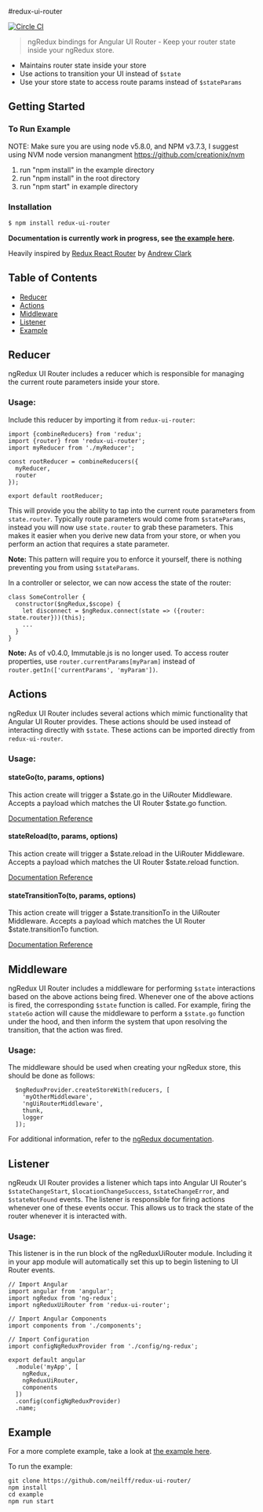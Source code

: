 #redux-ui-router

[![Circle CI](https://circleci.com/gh/neilff/ng-redux-ui-router.svg?style=svg)](https://circleci.com/gh/neilff/ng-redux-ui-router)

> ngRedux bindings for Angular UI Router - Keep your router state inside your ngRedux store.

- Maintains router state inside your store
- Use actions to transition your UI instead of `$state`
- Use your store state to access route params instead of `$stateParams`

## Getting Started

### To Run Example

NOTE: Make sure you are using node v5.8.0, and NPM v3.7.3, I suggest using NVM node version manangment https://github.com/creationix/nvm

1. run "npm install" in the example directory
2. run "npm install" in the root directory
3. run "npm start" in example directory


### Installation
```bash
$ npm install redux-ui-router
````

**Documentation is currently work in progress, see [the example here](https://github.com/neilff/redux-ui-router/tree/master/example).**

Heavily inspired by [Redux React Router](https://github.com/acdlite/redux-react-router) by [Andrew Clark](https://github.com/acdlite)

## Table of Contents

- [Reducer](#reducer)
- [Actions](#actions)
- [Middleware](#middleware)
- [Listener](#listener)
- [Example](#example)

## <a name="reducer">Reducer</a>

ngRedux UI Router includes a reducer which is responsible for managing the current route parameters inside your store.

### Usage:

Include this reducer by importing it from `redux-ui-router`:

```
import {combineReducers} from 'redux';
import {router} from 'redux-ui-router';
import myReducer from './myReducer';

const rootReducer = combineReducers({
  myReducer,
  router
});

export default rootReducer;
```

This will provide you the ability to tap into the current route parameters from `state.router`. Typically route parameters would come from `$stateParams`, instead you will now use `state.router` to grab these parameters. This makes it easier when you derive new data from your store, or when you perform an action that requires a state parameter.

**Note:** This pattern will require you to enforce it yourself, there is nothing preventing you from using `$stateParams`.

In a controller or selector, we can now access the state of the router:

```
class SomeController {
  constructor($ngRedux,$scope) {
    let disconnect = $ngRedux.connect(state => ({router: state.router}))(this);
    ...
  }
}
```

**Note:** As of v0.4.0, Immutable.js is no longer used. To access router properties, use `router.currentParams[myParam]` instead of `router.getIn(['currentParams', 'myParam'])`.

## <a name="actions">Actions</a>

ngRedux UI Router includes several actions which mimic functionality that Angular UI Router provides. These actions should be used instead of interacting directly with `$state`. These actions can be imported directly from `redux-ui-router`.

### Usage:

#### stateGo(to, params, options)

This action create will trigger a $state.go in the UiRouter Middleware. Accepts a payload which matches the UI Router $state.go function.

[Documentation Reference](https://github.com/angular-ui/ui-router/wiki/Quick-Reference#stategoto--toparams--options)

#### stateReload(to, params, options)

This action create will trigger a $state.reload in the UiRouter Middleware. Accepts a payload which matches the UI Router $state.reload function.

[Documentation Reference](https://github.com/angular-ui/ui-router/wiki/Quick-Reference#statereload)

#### stateTransitionTo(to, params, options)

This action create will trigger a $state.transitionTo in the UiRouter Middleware. Accepts a payload which matches the UI Router $state.transitionTo function.

[Documentation Reference](https://github.com/angular-ui/ui-router/wiki/Quick-Reference#statetransitiontoto-toparams--options)

## <a name="middleware">Middleware</a>

ngRedux UI Router includes a middleware for performing `$state` interactions based on the above actions being fired. Whenever one of the above actions is fired, the corresponding `$state` function is called. For example, firing the `stateGo` action will cause the middleware to perform a `$state.go` function under the hood, and then inform the system that upon resolving the transition, that the action was fired.

### Usage:

The middleware should be used when creating your ngRedux store, this should be done as follows:

```
  $ngReduxProvider.createStoreWith(reducers, [
    'myOtherMiddleware',
    'ngUiRouterMiddleware',
    thunk,
    logger
  ]);
```

For additional information, refer to the [ngRedux documentation](https://github.com/wbuchwalter/ng-redux#api).

## <a name="listener">Listener</a>

ngReudx UI Router provides a listener which taps into Angular UI Router's `$stateChangeStart`, `$locationChangeSuccess`, `$stateChangeError`, and `$stateNotFound` events. The listener is responsible for firing actions whenever one of these events occur. This allows us to track the state of the router whenever it is interacted with.

### Usage:

This listener is in the run block of the ngReduxUiRouter module. Including it in your app module will automatically set this up to begin listening to UI Router events.

```
// Import Angular
import angular from 'angular';
import ngRedux from 'ng-redux';
import ngReduxUiRouter from 'redux-ui-router';

// Import Angular Components
import components from './components';

// Import Configuration
import configNgReduxProvider from './config/ng-redux';

export default angular
  .module('myApp', [
    ngRedux,
    ngReduxUiRouter,
    components
  ])
  .config(configNgReduxProvider)
  .name;

```

## <a name="example">Example</a>

For a more complete example, take a look at [the example here](https://github.com/neilff/redux-ui-router/tree/master/example).

To run the example:

```
git clone https://github.com/neilff/redux-ui-router/
npm install
cd example
npm run start
```
